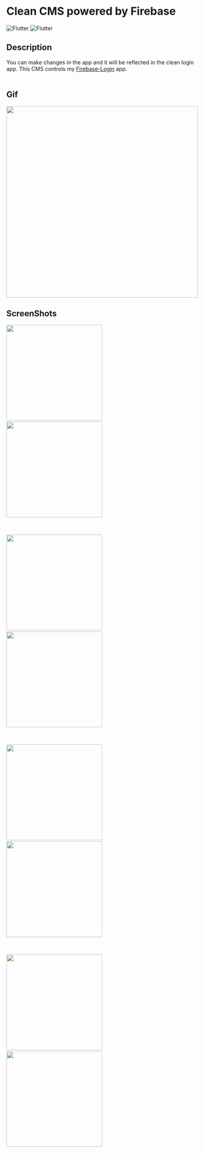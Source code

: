 # Clean CMS powered by Firebase
![Flutter](https://img.shields.io/badge/-Flutter-blue?style=for-the-badge&logo=flutter)
![Flutter](https://img.shields.io/badge/-Firebase-orange?style=for-the-badge&logo=firebase)
<br>

## Description
You can make changes in the app and it will be reflected in the clean login app. This CMS controls my  [Firebase-Login](https://github.com/Rift3000/Firebase-Login-) app.
<br/>
<br/>

## Gif

<p float="left">
  <img src="shots/clean_cms.gif" width="500">
</p>


## ScreenShots

<p float="left">
  <img src="shots/opening.png" width="250">
  &nbsp;&nbsp;
  <img src="shots/log_in.png" width="250">
</p>

<br/>

<p float="left">
  <img src="shots/add_youtube.png" width="250">
  &nbsp;&nbsp;
  <img src="shots/add_article.png" width="250">
</p>

<br/>

<p float="left">
  <img src="shots/edit_youtube.png" width="250">
  &nbsp;&nbsp;
  <img src="shots/edit_article.png" width="250">
</p>


<br/>

<p float="left">
  <img src="shots/modify_youtube.png" width="250">
  &nbsp;&nbsp;
  <img src="shots/modify_article.png" width="250">
</p>
